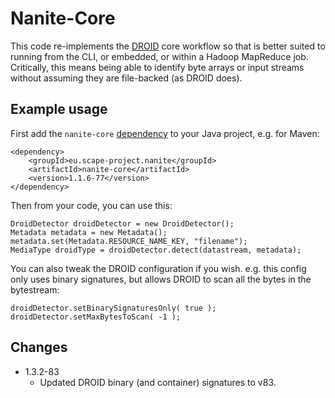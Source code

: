 Nanite-Core
=============

This code re-implements the [DROID](https://github.com/digital-preservation/droid) core workflow so that is better suited to running from the CLI, or embedded, or within a Hadoop MapReduce job. Critically, this means being able to identify byte arrays or input streams without assuming they are file-backed (as DROID does).

Example usage
-------------

First add the ```nanite-core``` [dependency](http://search.maven.org/#artifactdetails|eu.scape-project.nanite|nanite-core|1.1.6-77|jar) to your Java project, e.g. for Maven:

    <dependency>
        <groupId>eu.scape-project.nanite</groupId>
        <artifactId>nanite-core</artifactId>
        <version>1.1.6-77</version>
    </dependency>

Then from your code, you can use this:

    DroidDetector droidDetector = new DroidDetector();
    Metadata metadata = new Metadata();
    metadata.set(Metadata.RESOURCE_NAME_KEY, "filename");
    MediaType droidType = droidDetector.detect(datastream, metadata);

You can also tweak the DROID configuration if you wish. e.g. this config only uses binary signatures, but allows DROID to scan all the bytes in the bytestream:

    droidDetector.setBinarySignaturesOnly( true ); 
    droidDetector.setMaxBytesToScan( -1 );

    
Changes
-------

* 1.3.2-83
    * Updated DROID binary (and container) signatures to v83.
